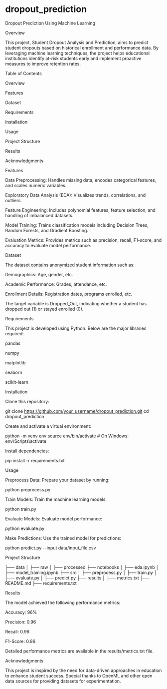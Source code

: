 # dropout_prediction
Dropout Prediction Using Machine Learning

Overview

This project, Student Dropout Analysis and Prediction, aims to predict student dropouts based on historical enrollment and performance data. By leveraging machine learning techniques, the project helps educational institutions identify at-risk students early and implement proactive measures to improve retention rates.

Table of Contents

Overview

Features

Dataset

Requirements

Installation

Usage

Project Structure

Results

Acknowledgments

Features

Data Preprocessing: Handles missing data, encodes categorical features, and scales numeric variables.

Exploratory Data Analysis (EDA): Visualizes trends, correlations, and outliers.

Feature Engineering: Includes polynomial features, feature selection, and handling of imbalanced datasets.

Model Training: Trains classification models including Decision Trees, Random Forests, and Gradient Boosting.

Evaluation Metrics: Provides metrics such as precision, recall, F1-score, and accuracy to evaluate model performance.

Dataset

The dataset contains anonymized student information such as:

Demographics: Age, gender, etc.

Academic Performance: Grades, attendance, etc.

Enrollment Details: Registration dates, programs enrolled, etc.

The target variable is Dropped_Out, indicating whether a student has dropped out (1) or stayed enrolled (0).

Requirements

This project is developed using Python. Below are the major libraries required:

pandas

numpy

matplotlib

seaborn

scikit-learn

Installation

Clone this repository:

git clone https://github.com/your_username/dropout_prediction.git
cd dropout_prediction

Create and activate a virtual environment:

python -m venv env
source env/bin/activate  # On Windows: env\Scripts\activate

Install dependencies:

pip install -r requirements.txt

Usage

Preprocess Data: Prepare your dataset by running:

python preprocess.py

Train Models: Train the machine learning models:

python train.py

Evaluate Models: Evaluate model performance:

python evaluate.py

Make Predictions: Use the trained model for predictions:

python predict.py --input data/input_file.csv

Project Structure

├── data
│   ├── raw
│   ├── processed
├── notebooks
│   ├── eda.ipynb
│   ├── model_training.ipynb
├── src
│   ├── preprocess.py
│   ├── train.py
│   ├── evaluate.py
│   ├── predict.py
├── results
│   ├── metrics.txt
├── README.md
├── requirements.txt

Results

The model achieved the following performance metrics:

Accuracy: 96%

Precision: 0.96

Recall: 0.96

F1-Score: 0.96

Detailed performance metrics are available in the results/metrics.txt file.

Acknowledgments

This project is inspired by the need for data-driven approaches in education to enhance student success. Special thanks to OpenML and other open data sources for providing datasets for experimentation.

